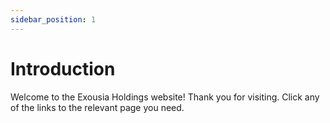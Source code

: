 ```yaml
---
sidebar_position: 1
---
```


# Introduction

Welcome to the Exousia Holdings website! Thank you for visiting. Click any of the links to the relevant page you need.
